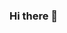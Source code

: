 ### Hi there 👋
<!---
## 💻 Tech Stack:
![C++](https://img.shields.io/badge/c++-%2300599C.svg?style=for-the-badge&logo=c%2B%2B&logoColor=white) ![GIT](https://img.shields.io/badge/git-%23F15133.svg?style=for-the-badge&logo=git&logoColor=white) ![CSS3](https://img.shields.io/badge/css3-%231572B6.svg?style=for-the-badge&logo=css3&logoColor=white) ![HTML5](https://img.shields.io/badge/html5-%23E34F26.svg?style=for-the-badge&logo=html5&logoColor=white)

## 📖 Currently learning:
![Python](https://img.shields.io/badge/python-3670A0?style=for-the-badge&logo=python&logoColor=ffdd54)

## 🖋️ Want to learn:
![LaTex](https://img.shields.io/badge/latex-%23008080.svg?style=for-the-badge&logo=latex&logoColor=white)
--->
